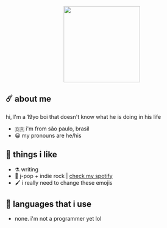<p align="center">
  <img width="200" height="200" src="(https://github.com/felipe-juan/felipe-juan/blob/main/knrel3oet9ia1.gif">
</p>

## ☄️ about me
hi, I'm a 19yo boi that doesn't know what he is doing in his life
* 🇧🇷  i'm from são paulo, brasil
* 😀  my pronouns are he/his

## 💌 things i like
* ⚗️  writing
* 🎵  j-pop + indie rock | [check my spotify](https://open.spotify.com/user/jawj49qinebgdkt15jgo6lz6c)
* 🖌️  i really need to change these emojis

## 🤌 languages that i use
* none. i'm not a programmer yet lol
